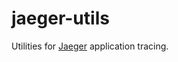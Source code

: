 jaeger-utils
============
Utilities for [Jaeger] application tracing.

[Jaeger]: https://uber.github.io/jaeger/
